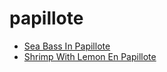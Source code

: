# papillote

 * [Sea Bass In Papillote](index/s/sea-bass-in-papillote-236934.json)
 * [Shrimp With Lemon En Papillote](index/s/shrimp-with-lemon-en-papillote.json)
